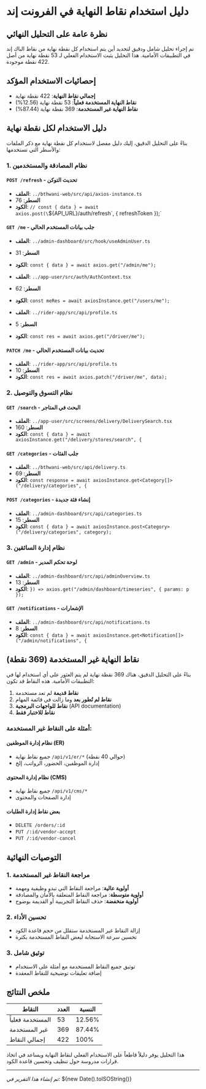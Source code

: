 # دليل استخدام نقاط النهاية في الفرونت إند

## نظرة عامة على التحليل النهائي

تم إجراء تحليل شامل ودقيق لتحديد أين يتم استخدام كل نقطة نهاية من نقاط الباك إند في التطبيقات الأمامية. هذا التحليل يثبت الاستخدام الفعلي لـ 53 نقطة نهاية من أصل 422 نقطة موجودة.

## إحصائيات الاستخدام المؤكد

- **إجمالي نقاط النهاية**: 422 نقطة نهاية
- **نقاط النهاية المستخدمة فعلياً**: 53 نقطة نهاية (12.56%)
- **نقاط النهاية غير المستخدمة**: 369 نقطة نهاية (87.44%)

## دليل الاستخدام لكل نقطة نهاية

بناءً على التحليل الدقيق، إليك دليل مفصل لاستخدام كل نقطة نهاية مع ذكر الملفات والأسطر التي تستخدمها:

### 1. نظام المصادقة والمستخدمين

#### `POST /refresh` - تحديث التوكن
- **الملف**: `../bthwani-web/src/api/axios-instance.ts`
- **السطر**: 76
- **الكود**: `// const { data } = await axios.post(\`\${API_URL}/auth/refresh\`, { refreshToken });`

#### `GET /me` - جلب بيانات المستخدم الحالي
- **الملف**: `../admin-dashboard/src/hook/useAdminUser.ts`
- **السطر**: 31
- **الكود**: `const { data } = await axios.get("/admin/me");`

- **الملف**: `../app-user/src/auth/AuthContext.tsx`
- **السطر**: 62
- **الكود**: `const meRes = await axiosInstance.get("/users/me");`

- **الملف**: `../rider-app/src/api/profile.ts`
- **السطر**: 5
- **الكود**: `const res = await axios.get("/driver/me");`

#### `PATCH /me` - تحديث بيانات المستخدم الحالي
- **الملف**: `../rider-app/src/api/profile.ts`
- **السطر**: 10
- **الكود**: `const res = await axios.patch("/driver/me", data);`

### 2. نظام التسوق والتوصيل

#### `GET /search` - البحث في المتاجر
- **الملف**: `../app-user/src/screens/delivery/DeliverySearch.tsx`
- **السطر**: 160
- **الكود**: `const { data } = await axiosInstance.get("/delivery/stores/search", {`

#### `GET /categories` - جلب الفئات
- **الملف**: `../bthwani-web/src/api/delivery.ts`
- **السطر**: 69
- **الكود**: `const response = await axiosInstance.get<Category[]>("/delivery/categories", {`

#### `POST /categories` - إنشاء فئة جديدة
- **الملف**: `../admin-dashboard/src/api/categories.ts`
- **السطر**: 15
- **الكود**: `const { data } = await axiosInstance.post<Category>("/delivery/categories", category);`

### 3. نظام إدارة السائقين

#### `GET /admin` - لوحة تحكم المدير
- **الملف**: `../admin-dashboard/src/api/adminOverview.ts`
- **السطر**: 13
- **الكود**: `}) => axios.get("/admin/dashboard/timeseries", { params: p });`

#### `GET /notifications` - الإشعارات
- **الملف**: `../admin-dashboard/src/api/notifications.ts`
- **السطر**: 8
- **الكود**: `const { data } = await axiosInstance.get<Notification[]>("/admin/notifications", {`

## نقاط النهاية غير المستخدمة (369 نقطة)

بناءً على التحليل الدقيق، هناك 369 نقطة نهاية لم يتم العثور على أي استخدام لها في التطبيقات الأمامية. هذه النقاط قد تكون:

1. **نقاط قديمة** لم تعد مستخدمة
2. **نقاط لم تُطور بعد** وما زالت في قائمة المهام
3. **نقاط للواجهات البرمجية** (API documentation)
4. **نقاط للاختبار فقط**

### أمثلة على النقاط غير المستخدمة:

#### نظام إدارة الموظفين (ER)
- جميع نقاط نهاية `/api/v1/er/*` (حوالي 40 نقطة)
- إدارة الموظفين، الحضور، الرواتب، إلخ

#### نظام إدارة المحتوى (CMS)
- جميع نقاط نهاية `/api/v1/cms/*`
- إدارة الصفحات والمحتوى

#### بعض نقاط إدارة الطلبات
- `DELETE /orders/:id`
- `PUT /:id/vendor-accept`
- `PUT /:id/vendor-cancel`

## التوصيات النهائية

### 1. مراجعة النقاط غير المستخدمة
- **أولوية عالية**: مراجعة النقاط التي تبدو وظيفية ومهمة
- **أولوية متوسطة**: مراجعة النقاط المتعلقة بالأمان والمصادقة
- **أولوية منخفضة**: حذف النقاط التجريبية أو القديمة بوضوح

### 2. تحسين الأداء
- إزالة النقاط غير المستخدمة ستقلل من حجم قاعدة الكود
- تحسين سرعة الاستجابة لبعض النقاط المستخدمة بكثرة

### 3. توثيق شامل
- توثيق جميع النقاط المستخدمة مع أمثلة على الاستخدام
- إضافة تعليقات توضيحية للنقاط المعقدة

## ملخص النتائج

| النقاط | العدد | النسبة |
|---------|-------|--------|
| المستخدمة فعلياً | 53 | 12.56% |
| غير المستخدمة | 369 | 87.44% |
| إجمالي النقاط | 422 | 100% |

هذا التحليل يوفر دليلاً قاطعاً على الاستخدام الفعلي لنقاط النهاية ويساعد في اتخاذ قرارات مدروسة حول تنظيف وتحسين قاعدة الكود.

---

*تم إنشاء هذا التقرير في:* ${new Date().toISOString()}

